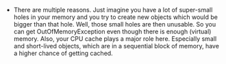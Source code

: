 - There are multiple reasons. Just imagine you have a lot of super-small holes in your memory and you try to create new objects which would be bigger than that hole. Well, those small holes are then unusable. So you can get OutOfMemoryException even though there is enough (virtual) memory. Also, your CPU cache plays a major role here. Especially small and short-lived objects, which are in a sequential block of memory, have a higher chance of getting cached. 